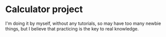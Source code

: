 # Calculator project

I'm doing it by myself, without any tutorials, so may have too many newbie things, but I believe that practicing is the key to real knowledge.